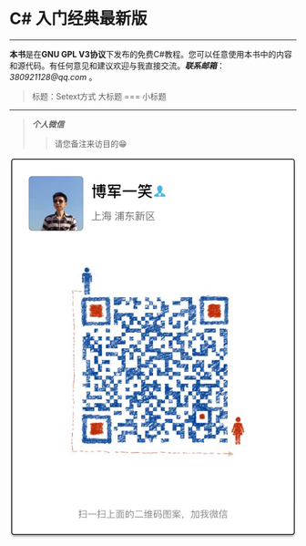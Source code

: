 # C# 入门经典最新版

___

**本书**是在**GNU GPL V3协议**下发布的免费C#教程。您可以任意使用本书中的内容和源代码。有任何意见和建议欢迎与我直接交流。___联系邮箱___：_380921128@qq.com_ 。

> 标题：Setext方式
大标题
===
小标题
---

> _**个人微信**_ 
>> 请您备注来访目的😁

![](/assets/IMG_1858.JPG)




